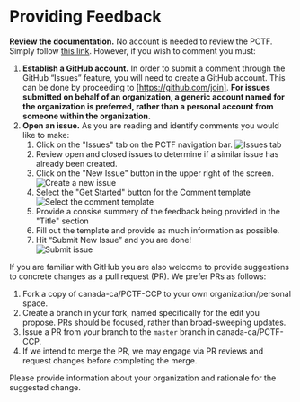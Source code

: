 
# Providing Feedback

**Review the documentation.** No account is needed to review the PCTF. Simply follow [this link](https://github.com/canada-ca/PCTF-CCP). However, if you wish to comment you must:

1. **Establish a GitHub account.** In order to submit a comment through the GitHub “Issues” feature, you will need to create a GitHub account. This can be done by proceeding to [https://github.com/join]. **For issues submitted on behalf of an organization, a generic account named for the organization is preferred, rather than a personal account from someone within the organization.**
2. **Open an issue.** As you are reading and identify comments you would like to make:
   1. Click on the "Issues" tab on the PCTF navigation bar.
   ![Issues tab](images/github-issues-tab.png)
   2. Review open and closed issues to determine if a similar issue has already been created.
   3. Click on the "New Issue" button in the upper right of the screen.
   ![Create a new issue](images/github-new-issues.png)
   4. Select the "Get Started" button for the Comment template
   ![Select the comment template](images/github-comment-template.png)
   5. Provide a consise summery of the feedback being provided in the "Title" section  
   6. Fill out the template and provide as much information as possible.
   7. Hit “Submit New Issue” and you are done!  
    ![Submit issue](images/github-submit.png)

If you are familiar with GitHub you are also welcome to provide suggestions to concrete changes as a pull request (PR). We prefer PRs as follows:

1. Fork a copy of canada-ca/PCTF-CCP to your own organization/personal space.
2. Create a branch in your fork, named specifically for the edit you propose. PRs should be focused, rather than broad-sweeping updates.
3. Issue a PR from your branch to the `master` branch in canada-ca/PCTF-CCP.
4. If we intend to merge the PR, we may engage via PR reviews and request changes before completing the merge.

Please provide information about your organization and rationale for the suggested change.
